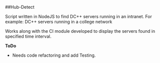 ##Hub-Detect

Script written in NodeJS to find DC++ servers running in an intranet. For example: DC++ servers running in a college network

Works along with the CI module developed to display the servers found in specified time interval.

__ToDo__
- Needs code refactoring and add Testing.